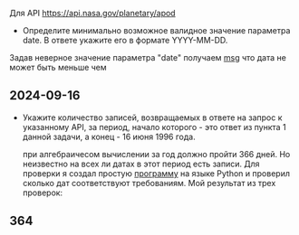 Для API https://api.nasa.gov/planetary/apod

- Определите минимально возможное валидное значение параметра date. В ответе укажите его в формате YYYY-MM-DD.

Задав неверное значение параметра "date" получаем [msg](https://github.com/illiziumteney/y-lab/blob/main/homework_3/source/getnasa.png) что дата не может быть меньше чем

## 2024-09-16

- Укажите количество записей, возвращаемых в ответе на запрос к указанному API, за период, начало которого - это ответ из пункта 1 данной задачи, а конец - 16 июня 1996 года.

  при алгебраичесом вычислении за год должно пройти 366 дней. Но неизвестно на всех ли датах в этот период есть записи. Для проверки я создал простую [программу](https://github.com/illiziumteney/y-lab/blob/main/homework_3/source/ylab.py) на языке Python и проверил сколько дат соответствуют требованиям. Мой результат из трех проверок:

## 364
